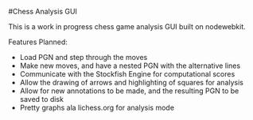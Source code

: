 #Chess Analysis GUI

This is a work in progress chess game analysis GUI built on nodewebkit.

Features Planned:
- Load PGN and step through the moves
- Make new moves, and have a nested PGN with the alternative lines
- Communicate with the Stockfish Engine for computational scores
- Allow the drawing of arrows and highlighting of squares for analysis
- Allow for new annotations to be made, and the resulting PGN to be saved to disk
- Pretty graphs ala lichess.org for analysis mode